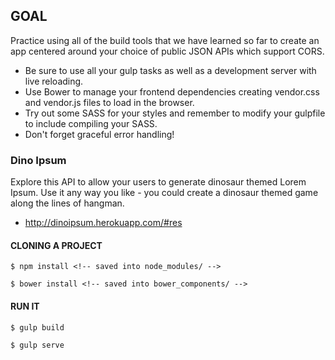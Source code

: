 ## GOAL
Practice using all of the build tools that we have learned so far to create an app centered around your choice of public JSON APIs which support CORS.

* Be sure to use all your gulp tasks as well as a development server with live reloading.
* Use Bower to manage your frontend dependencies creating vendor.css and vendor.js files to load in the browser.
* Try out some SASS for your styles and remember to modify your gulpfile to include compiling your SASS.
* Don't forget graceful error handling!

### Dino Ipsum
Explore this API to allow your users to generate dinosaur themed Lorem Ipsum. Use it any way you like - you could create a dinosaur themed game along the lines of hangman.

* <a href="http://dinoipsum.herokuapp.com/#res">http://dinoipsum.herokuapp.com/#res</a>


#### CLONING A PROJECT

```
$ npm install <!-- saved into node_modules/ -->
```
```
$ bower install <!-- saved into bower_components/ -->
```

#### RUN IT

```
$ gulp build
```
```
$ gulp serve
```
